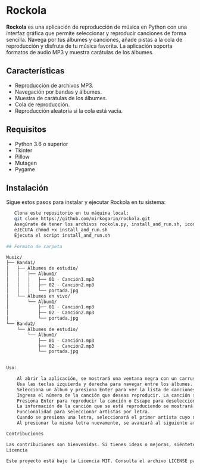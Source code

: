 # Rockola

**Rockola** es una aplicación de reproducción de música en Python con una interfaz gráfica que permite seleccionar y reproducir canciones de forma sencilla. Navega por tus álbumes y canciones, añade pistas a la cola de reproducción y disfruta de tu música favorita. La aplicación soporta formatos de audio MP3 y muestra carátulas de los álbumes.

## Características

- Reproducción de archivos MP3.
- Navegación por bandas y álbumes.
- Muestra de carátulas de los álbumes.
- Cola de reproducción.
- Reproducción aleatoria si la cola está vacía.

## Requisitos

- Python 3.6 o superior
- Tkinter
- Pillow
- Mutagen
- Pygame

## Instalación

Sigue estos pasos para instalar y ejecutar Rockola en tu sistema:
```sh
   Clona este repositorio en tu máquina local:
   git clone https://github.com/mirkogarin/rockola.git
   Asegúrate de tener los archivos rockola.py, install_and_run.sh, icono.png en el mismo directorio.
   eJECUTA chmod +x install_and_run.sh
   Ejecuta el script install_and_run.sh
   
## Formato de carpeta

Music/
├── Banda1/
│   ├── Álbumes de estudio/
│   │   ├── Álbum1/
│   │   │   ├── 01 - Canción1.mp3
│   │   │   ├── 02 - Canción2.mp3
│   │   │   └── portada.jpg
│   └── Álbumes en vivo/
│       └── Álbum1/
│           ├── 01 - Canción1.mp3
│           ├── 02 - Canción2.mp3
│           └── portada.jpg
└── Banda2/
    └── Álbumes de estudio/
        └── Álbum1/
            ├── 01 - Canción1.mp3
            ├── 02 - Canción2.mp3
            └── portada.jpg
            

Uso:

    Al abrir la aplicación, se mostrará una ventana negra con un carrusel de álbumes en el centro.
    Usa las teclas izquierda y derecha para navegar entre los álbumes.
    Selecciona un álbum y presiona Enter para ver la lista de canciones.
    Ingresa el número de la canción que deseas reproducir. La canción seleccionada se pondrá en verde.
    Presiona Enter para reproducir la canción o Escape para deseleccionarla y elegir otra.
    La información de la canción que se está reproduciendo se mostrará en la parte inferior de la ventana.
    Funcionalidad para seleccionar artistas por letra.
    Cuando se presiona una letra, seleccionará el primer artista cuyo nombre comience con esa letra.
    Al presionar la misma letra nuevamente, se avanzará al siguiente artista que comience con esa letra

Contribuciones

Las contribuciones son bienvenidas. Si tienes ideas o mejoras, siéntete libre de abrir un issue o un pull request.
Licencia

Este proyecto está bajo la Licencia MIT. Consulta el archivo LICENSE para más detalles.
